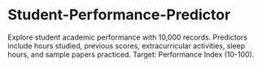 # Student-Performance-Predictor
Explore student academic performance with 10,000 records. Predictors include hours studied, previous scores, extracurricular activities, sleep hours, and sample papers practiced. Target: Performance Index (10-100).

